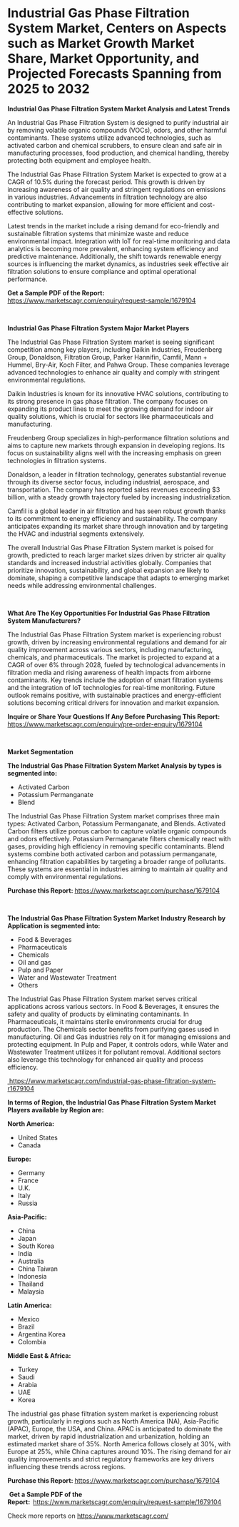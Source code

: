 <p><h1>Industrial Gas Phase Filtration System Market, Centers on Aspects such as Market Growth Market Share, Market Opportunity, and Projected Forecasts Spanning from 2025 to 2032</h1></p><p><strong>Industrial Gas Phase Filtration System Market Analysis and Latest Trends</strong></p>
<p><p>An Industrial Gas Phase Filtration System is designed to purify industrial air by removing volatile organic compounds (VOCs), odors, and other harmful contaminants. These systems utilize advanced technologies, such as activated carbon and chemical scrubbers, to ensure clean and safe air in manufacturing processes, food production, and chemical handling, thereby protecting both equipment and employee health.</p><p>The Industrial Gas Phase Filtration System Market is expected to grow at a CAGR of 10.5% during the forecast period. This growth is driven by increasing awareness of air quality and stringent regulations on emissions in various industries. Advancements in filtration technology are also contributing to market expansion, allowing for more efficient and cost-effective solutions.</p><p>Latest trends in the market include a rising demand for eco-friendly and sustainable filtration systems that minimize waste and reduce environmental impact. Integration with IoT for real-time monitoring and data analytics is becoming more prevalent, enhancing system efficiency and predictive maintenance. Additionally, the shift towards renewable energy sources is influencing the market dynamics, as industries seek effective air filtration solutions to ensure compliance and optimal operational performance.</p></p>
<p><strong>Get a Sample PDF of the Report:&nbsp;</strong> <a href="https://www.marketscagr.com/enquiry/request-sample/1679104?utm_campaign=3368&utm_medium=2&utm_source=Github&utm_content=ia&utm_term=08042025&utm_id=industrial-gas-phase-filtration-system">https://www.marketscagr.com/enquiry/request-sample/1679104</a></p>
<p>&nbsp;</p>
<p><strong>Industrial Gas Phase Filtration System Major Market Players</strong></p>
<p><p>The Industrial Gas Phase Filtration System market is seeing significant competition among key players, including Daikin Industries, Freudenberg Group, Donaldson, Filtration Group, Parker Hannifin, Camfil, Mann + Hummel, Bry-Air, Koch Filter, and Pahwa Group. These companies leverage advanced technologies to enhance air quality and comply with stringent environmental regulations.</p><p>Daikin Industries is known for its innovative HVAC solutions, contributing to its strong presence in gas phase filtration. The company focuses on expanding its product lines to meet the growing demand for indoor air quality solutions, which is crucial for sectors like pharmaceuticals and manufacturing.</p><p>Freudenberg Group specializes in high-performance filtration solutions and aims to capture new markets through expansion in developing regions. Its focus on sustainability aligns well with the increasing emphasis on green technologies in filtration systems.</p><p>Donaldson, a leader in filtration technology, generates substantial revenue through its diverse sector focus, including industrial, aerospace, and transportation. The company has reported sales revenues exceeding $3 billion, with a steady growth trajectory fueled by increasing industrialization.</p><p>Camfil is a global leader in air filtration and has seen robust growth thanks to its commitment to energy efficiency and sustainability. The company anticipates expanding its market share through innovation and by targeting the HVAC and industrial segments extensively.</p><p>The overall Industrial Gas Phase Filtration System market is poised for growth, predicted to reach larger market sizes driven by stricter air quality standards and increased industrial activities globally. Companies that prioritize innovation, sustainability, and global expansion are likely to dominate, shaping a competitive landscape that adapts to emerging market needs while addressing environmental challenges.</p></p>
<p>&nbsp;</p>
<p><strong>What Are The Key Opportunities For Industrial Gas Phase Filtration System Manufacturers?</strong></p>
<p><p>The Industrial Gas Phase Filtration System market is experiencing robust growth, driven by increasing environmental regulations and demand for air quality improvement across various sectors, including manufacturing, chemicals, and pharmaceuticals. The market is projected to expand at a CAGR of over 6% through 2028, fueled by technological advancements in filtration media and rising awareness of health impacts from airborne contaminants. Key trends include the adoption of smart filtration systems and the integration of IoT technologies for real-time monitoring. Future outlook remains positive, with sustainable practices and energy-efficient solutions becoming critical drivers for innovation and market expansion.</p></p>
<p><strong>Inquire or Share Your Questions If Any Before Purchasing This Report:</strong> <a href="https://www.marketscagr.com/enquiry/pre-order-enquiry/1679104?utm_campaign=3368&utm_medium=2&utm_source=Github&utm_content=ia&utm_term=08042025&utm_id=industrial-gas-phase-filtration-system">https://www.marketscagr.com/enquiry/pre-order-enquiry/1679104</a></p>
<p>&nbsp;</p>
<p><strong>Market Segmentation</strong></p>
<p><strong>The Industrial Gas Phase Filtration System Market Analysis by types is segmented into:</strong></p>
<p><ul><li>Activated Carbon</li><li>Potassium Permanganate</li><li>Blend</li></ul></p>
<p><p>The Industrial Gas Phase Filtration System market comprises three main types: Activated Carbon, Potassium Permanganate, and Blends. Activated Carbon filters utilize porous carbon to capture volatile organic compounds and odors effectively. Potassium Permanganate filters chemically react with gases, providing high efficiency in removing specific contaminants. Blend systems combine both activated carbon and potassium permanganate, enhancing filtration capabilities by targeting a broader range of pollutants. These systems are essential in industries aiming to maintain air quality and comply with environmental regulations.</p></p>
<p><strong>Purchase this Report:&nbsp;</strong><a href="https://www.marketscagr.com/purchase/1679104?utm_campaign=3368&utm_medium=2&utm_source=Github&utm_content=ia&utm_term=08042025&utm_id=industrial-gas-phase-filtration-system">https://www.marketscagr.com/purchase/1679104</a></p>
<p>&nbsp;</p>
<p><strong>The Industrial Gas Phase Filtration System Market Industry Research by Application is segmented into:</strong></p>
<p><ul><li>Food & Beverages</li><li>Pharmaceuticals</li><li>Chemicals</li><li>Oil and gas</li><li>Pulp and Paper</li><li>Water and Wastewater Treatment</li><li>Others</li></ul></p>
<p><p>The Industrial Gas Phase Filtration System market serves critical applications across various sectors. In Food & Beverages, it ensures the safety and quality of products by eliminating contaminants. In Pharmaceuticals, it maintains sterile environments crucial for drug production. The Chemicals sector benefits from purifying gases used in manufacturing. Oil and Gas industries rely on it for managing emissions and protecting equipment. In Pulp and Paper, it controls odors, while Water and Wastewater Treatment utilizes it for pollutant removal. Additional sectors also leverage this technology for enhanced air quality and process efficiency.</p></p>
<p><a href="https://www.marketscagr.com/industrial-gas-phase-filtration-system-r1679104?utm_campaign=3368&utm_medium=2&utm_source=Github&utm_content=ia&utm_term=08042025&utm_id=industrial-gas-phase-filtration-system">&nbsp;https://www.marketscagr.com/industrial-gas-phase-filtration-system-r1679104</a></p>
<p><strong>In terms of Region, the Industrial Gas Phase Filtration System Market Players available by Region are:</strong></p>
<p>
    <p> <strong> North America: </strong>
        <ul>
            <li>United States</li>
            <li>Canada</li>
        </ul>
        </p> 
    <p> <strong> Europe: </strong>
        <ul>
            <li>Germany</li>
            <li>France</li>
            <li>U.K.</li>
            <li>Italy</li>
            <li>Russia</li>
        </ul>
        </p> 
    <p> <strong> Asia-Pacific: </strong>
        <ul>
            <li>China</li>
            <li>Japan</li>
            <li>South Korea</li>
            <li>India</li>
            <li>Australia</li>
            <li>China Taiwan</li>
            <li>Indonesia</li>
            <li>Thailand</li>
            <li>Malaysia</li>
        </ul>
        </p> 
    <p> <strong> Latin America: </strong>
        <ul>
            <li>Mexico</li>
            <li>Brazil</li>
            <li>Argentina Korea</li>
            <li>Colombia</li>
        </ul>
        </p> 
    <p> <strong> Middle East & Africa: </strong>
        <ul>
            <li>Turkey</li>
            <li>Saudi</li>
            <li>Arabia</li>
            <li>UAE</li>
            <li>Korea</li>
        </ul>
    </p>
    </p>
<p><p>The industrial gas phase filtration system market is experiencing robust growth, particularly in regions such as North America (NA), Asia-Pacific (APAC), Europe, the USA, and China. APAC is anticipated to dominate the market, driven by rapid industrialization and urbanization, holding an estimated market share of 35%. North America follows closely at 30%, with Europe at 25%, while China captures around 10%. The rising demand for air quality improvements and strict regulatory frameworks are key drivers influencing these trends across regions.</p></p>
<p><strong>Purchase this Report: </strong><a href="https://www.marketscagr.com/purchase/1679104?utm_campaign=3368&utm_medium=2&utm_source=Github&utm_content=ia&utm_term=08042025&utm_id=industrial-gas-phase-filtration-system">https://www.marketscagr.com/purchase/1679104</a></p>
<p>&nbsp;<strong>Get a Sample PDF of the Report:&nbsp;&nbsp;</strong><a href="https://www.marketscagr.com/enquiry/request-sample/1679104?utm_campaign=3368&utm_medium=2&utm_source=Github&utm_content=ia&utm_term=08042025&utm_id=industrial-gas-phase-filtration-system">https://www.marketscagr.com/enquiry/request-sample/1679104</a></p>
<p><strong></strong></p>
<p>Check more reports on <a href="https://www.marketscagr.com/?utm_campaign=3368&utm_medium=2&utm_source=Github&utm_content=ia&utm_term=08042025&utm_id=industrial-gas-phase-filtration-system">https://www.marketscagr.com/</a></p>